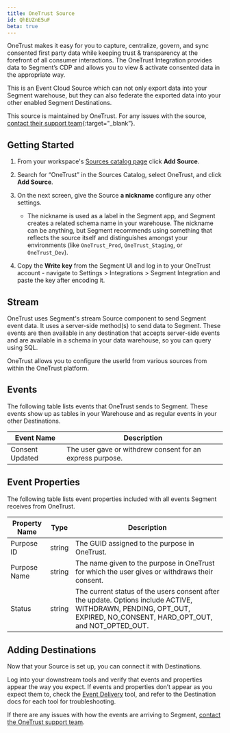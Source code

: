 ```yaml
---
title: OneTrust Source
id: QhEUZnE5uF
beta: true
---
```


OneTrust makes it easy for you to capture, centralize, govern, and sync consented first party data while keeping trust & transparency at the forefront of all consumer interactions. The OneTrust Integration provides data to Segment’s CDP and allows you to view & activate consented data in the appropriate way. 

This is an Event Cloud Source which can not only export data into your Segment warehouse, but they can also federate the exported data into your other enabled Segment Destinations. 

This source is maintained by OneTrust. For any issues with the source, [contact their support team](mailto:support@onetrust.com){:target="_blank”}.

## Getting Started 

1. From your workspace's [Sources catalog page](https://app.segment.com/goto-my-workspace/sources/catalog) click **Add Source**.

2. Search for “OneTrust” in the Sources Catalog, select OneTrust, and click **Add Source**.

3. On the next screen, give the Source **a nickname** configure any other settings.
    - The nickname is used as a label in the Segment app, and Segment creates a related schema name in your warehouse. The nickname can be anything, but Segment recommends using something that reflects the source itself and distinguishes amongst your environments (like `OneTrust_Prod`, `OneTrust_Staging`, or `OneTrust_Dev`).

4. Copy the **Write key** from the Segment UI and log in to your OneTrust account - navigate to Settings > Integrations > Segment Integration and paste the key after encoding it.

## Stream

OneTrust uses Segment's stream Source component to send Segment event data. It uses a server-side method(s) to send data to Segment. These events are then available in any destination that accepts server-side events and are available in a schema in your data warehouse, so you can query using SQL.

OneTrust allows you to configure the userId from various sources from within the OneTrust platform.

## Events

The following table lists events that OneTrust sends to Segment. These events show up as tables in your Warehouse and as regular events in your other Destinations.

|  Event Name | Description |
|  ------ | ------ |
| Consent Updated | The user gave or withdrew consent for an express purpose. |

## Event Properties

The following table lists event properties included with all events Segment receives from OneTrust.

|  Property Name | Type | Description |
|  ------ | ------ | ------ |
| Purpose ID | string | The GUID assigned to the purpose in OneTrust. |
| Purpose Name | string | The name given to the purpose in OneTrust for which the user gives or withdraws their consent. |
| Status | string | The current status of the users consent after the update. Options include ACTIVE, WITHDRAWN, PENDING, OPT_OUT, EXPIRED, NO_CONSENT, HARD_OPT_OUT, and NOT_OPTED_OUT. |



## Adding Destinations

Now that your Source is set up, you can connect it with Destinations.

Log into your downstream tools and verify that events and properties appear the way you expect. If events and properties don’t appear as you expect them to, check the [Event Delivery](https://segment.com/docs/connections/event-delivery/) tool, and refer to the Destination docs for each tool for troubleshooting.

If there are any issues with how the events are arriving to Segment, [contact the OneTrust support team](support@onetrust.com).